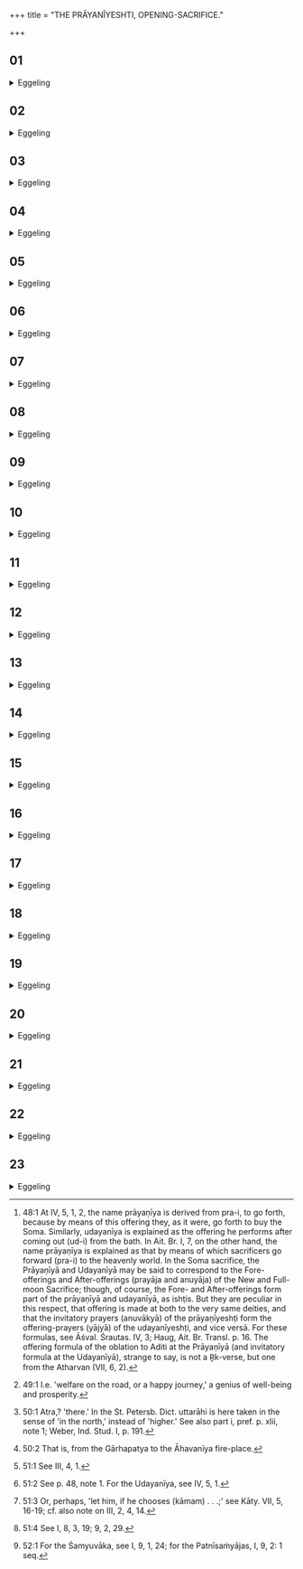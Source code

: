 +++
title = "THE PRÂYANÎYESHTI,  OPENING-SACRIFICE."

+++


##  01
<details><summary>Eggeling</summary>

1. He prepares the Prāyaṇīya rice-pap for Aditi. Now while the gods were spreading (performing) the sacrifice on this (earth) they excluded her (the earth) from the sacrifice. She thought, 'How is it that, in spreading the sacrifice on me, they should exclude me from the sacrifice?' and confounded their sacrifice: they knew not that sacrifice.
</details>

##  02
<details><summary>Eggeling</summary>

2. They said, 'How comes it that our sacrifice was confounded, when we spread it on this (earth)? how is it that we know it not?'
</details>

##  03
<details><summary>Eggeling</summary>

3. They said, 'In spreading the sacrifice on her, we have excluded her from the sacrifice: it is she that has confounded our sacrifice,--let us have recourse to her!'
</details>

##  04
<details><summary>Eggeling</summary>

4. They said, 'When we were spreading the sacrifice on thee, how was it that it became confounded, that we know it not?'
</details>

##  05
<details><summary>Eggeling</summary>

5. She said, 'While spreading the sacrifice on me, ye have excluded me from the sacrifice: that was why I have confounded your sacrifice. Set ye aside a share for me; then ye shall see the sacrifice, then ye shall know it!'
</details>

##  06
<details><summary>Eggeling</summary>

6. 'So be it!' said the gods: 'Thine, forsooth, shall be the opening (prāyaṇīya [^egg_125]), and thine the concluding (udayanīya) oblation!' This is why both the Prāyaṇīya and the Udayanīya (pap) belong

[^egg_125]: 48:1 At IV, 5, 1, 2, the name prāyaṇīya is derived from pra-i, to go forth, because by means of this offering they, as it were, go forth to buy the Soma. Similarly, udayanīya is explained as the offering he performs after coming out (ud-i) from the bath. In Ait. Br. I, 7, on the other hand, the name prāyaṇīya is explained as that by means of which sacrificers go forward (pra-i) to the heavenly world. In the Soma sacrifice, the Prāyaṇīyā and Udayanīyā may be said to correspond to the Fore-offerings and After-offerings (prayāja and anuyāja) of the New and Full-moon Sacrifice; though, of course, the Fore- and After-offerings form part of the prāyaṇīyā and udayanīyā, as ishṭis. But they are peculiar in this respect, that offering is made at both to the very same deities, and that the invitatory prayers (anuvākyā) of the prāyaṇīyeshṭi form the offering-prayers (yājyā) of the udayanīyeshṭi, and vice versā. For these formulas, see Āśval. Śrautas. IV, 3; Haug, Ait. Br. Transl. p. 16. The offering formula of the oblation to Aditi at the Prāyaṇīyā (and invitatory formula at the Udayanīyā), strange to say, is not a R̥k-verse, but one from the Atharvan (VII, 6, 2).

to Aditi; for Aditi truly is this (earth). Thereupon they saw and spread the sacrifice.
</details>

##  07
<details><summary>Eggeling</summary>

7. Hence, when he prepares the Prāyaṇīya rice-pap for Aditi, he does so for the purpose of his seeing the sacrifice: 'After seeing the sacrifice I shall buy (the Soma) and spread that (sacrifice);' thus thinking he prepares the Prāyaṇīya pap for Aditi. The sacrificial food had been prepared, but offering had not yet been made to the deity (Aditi),--
</details>

##  08
<details><summary>Eggeling</summary>

8. When Pathyā Svasti [^egg_126] appeared to them. They offered to her, for Pathyā Svasti (the wishing of 'a happy journey') is speech, and the sacrifice also is speech. Thereby they perceived the sacrifice and spread it.

[^egg_126]: 49:1 I.e. 'welfare on the road, or a happy journey,' a genius of well-being and prosperity.
</details>

##  09
<details><summary>Eggeling</summary>

9. Thereupon Agni appeared to them: they offered to him; whereby they perceived that part of the sacrifice which was of Agni's nature. Now of Agni's nature is what is dry in the sacrifice: that they thereby perceived and spread.
</details>

##  10
<details><summary>Eggeling</summary>

10. Then Soma appeared to them: they offered to him; whereby they perceived that part of the sacrifice which was of Soma's nature. Now of Soma's nature is what is moist in the sacrifice: that they thereby perceived and spread.
</details>

##  11
<details><summary>Eggeling</summary>

11. Then Savitr̥ appeared to them: they offered to him. Now Savitr̥ represents cattle, and the sacrifice also means cattle: hence they thereby perceived and spread the sacrifice. Thereupon they offered to the deity (Aditi), for whom the sacrificial food had been prepared.
</details>

##  12
<details><summary>Eggeling</summary>

12. It is to these same five deities, then, that he offers. For that sacrifice, when thrown into disorder,

was in five parts; and by means of those five deities they recognised it.
</details>

##  13
<details><summary>Eggeling</summary>

13. The seasons became confounded, the five: by means of those same five deities they recognised them.
</details>

##  14
<details><summary>Eggeling</summary>

14. The regions became confounded, the five: by means of those same five deities they recognised them.
</details>

##  15
<details><summary>Eggeling</summary>

15. Through Pathyā Svasti they recognised the northern (upper) region: wherefore speech sounds higher here [^egg_127] among the Kuru-Pañcālas; for she (Pathyā Svasti) is in reality speech, and through her they recognised the northern region, and to her belongs the northern region.

[^egg_127]: 50:1 Atra,? 'there.' In the St. Petersb. Dict. uttarāhi is here taken in the sense of 'in the north,' instead of 'higher.' See also part i, pref. p. xlii, note 1; Weber, Ind. Stud. I, p. 191.
</details>

##  16
<details><summary>Eggeling</summary>

16. Through Agni they recognised the eastern region: wherefore they take out Agni from behind towards the east [^egg_128], and render homage to him; for through him they recognised the eastern region, and to him belongs the eastern region.

[^egg_128]: 50:2 That is, from the Gārhapatya to the Āhavanīya fire-place.
</details>

##  17
<details><summary>Eggeling</summary>

17. Through Soma they recognised the southern region: hence, after the Soma has been bought, they drive it round on the south side; and hence they say that Soma is sacred to the Fathers; for through him they recognised the southern region, and to him belongs the southern region.
</details>

##  18
<details><summary>Eggeling</summary>

18. Through Savitr̥ they recognised the western region, for Savitr̥ is yonder burning (sun): wherefore he goes towards the west, for through him they recognised the western region, and to him belongs the western region.
</details>

##  19
<details><summary>Eggeling</summary>

19. Through Aditi they recognised the upper region, for Aditi is this (earth): wherefore the plants and trees grow upwards on her; for through her they recognised the upper region, and to her belongs the upper region.
</details>

##  20
<details><summary>Eggeling</summary>

20. The hospitable reception [^egg_129] (of King Soma) verily is the head of the sacrifice, and the opening and closing oblations are its arms. But the arms are on both sides of the head, and hence those two oblations, the Prāyaṇīya and Udayanīya, are made on both sides of (before and after) the reception.

[^egg_129]: 51:1 See III, 4, 1.
</details>

##  21
<details><summary>Eggeling</summary>

21. Now, they say that whatever is done at the Prāyaṇīya should be done at the Udayanīya [^egg_130], and the barhis (grass-covering of the altar), which is used at the Prāyaṇīya, is also used at the Udayanīya: he lays it aside, after removing it (from the altar). The pot (in which the rice-pap was cooked) he puts aside with the parched remains of dough, and (so he does) the pot-ladle after wiping it. And the priests who officiate during the Prāyaṇīya, officiate also at the Udayanīya. And because of this identical performance at the sacrifice the two arms are alike and of the same shape.

[^egg_130]: 51:2 See p. 48, note 1. For the Udayanīya, see IV, 5, 1.
</details>

##  22
<details><summary>Eggeling</summary>

22. But let him not do it in this way. Let him rather [^egg_131] (at the proper time) throw both the barhis and the pot-ladle after (the prastara, into the fire [^egg_132]), and let him put the pot aside after rinsing it. The priests who officiate during the Prāyaṇīya, officiate also at the Udayanīya; but should they (in the

[^egg_131]: 51:3 Or, perhaps, 'let him, if he chooses (kāmam) . . .;' see Kāty. VII, 5, 16-19; cf. also note on III, 2, 4, 14.

[^egg_132]: 51:4 See I, 8, 3, 19; 9, 2, 29.

mean time) have departed this life, others may officiate instead. It is because he offers to the same deities, and the same oblations, that the two arms are alike and of the same shape.
</details>

##  23
<details><summary>Eggeling</summary>

23. To five deities he offers at the Prāyaṇīya, and to five at the Udayanīya: hence there are five fingers here and five there. This (Prāyaṇīya offering) ends with the Śamyu. They perform no Patnīsaṁyājas [^egg_133]. For the arms are on the fore-part of the body, and the fore-part of the sacrifice he perfects by this (opening ceremony). This is why it ends with the Śamyu, and why no Patnīsaṁyājas are performed.

[^egg_133]: 52:1 For the Śamyuvāka, see I, 9, 1, 24; for the Patnīsaṁyājas, I, 9, 2: 1 seq.
</details>